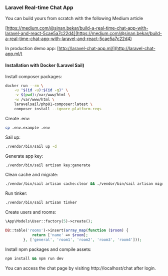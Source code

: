 ### Laravel Real-time Chat App

You can build yours from scratch with the following Medium article

[https://medium.com/@sinan.bekar/build-a-real-time-chat-app-with-laravel-and-react-5cae5a7c22d4](https://medium.com/@sinan.bekar/build-a-real-time-chat-app-with-laravel-and-react-5cae5a7c22d4)

In production demo app: [http://laravel-chat-app.ml/](http://laravel-chat-app.ml/)

#### Installation with Docker (Laravel Sail)

Install composer packages:
```bash
docker run --rm \
    -u "$(id -u):$(id -g)" \
    -v $(pwd):/var/www/html \
    -w /var/www/html \
    laravelsail/php81-composer:latest \
    composer install --ignore-platform-reqs
```

Create .env:
```bash
cp .env.example .env
```

Sail up:

```bash
./vendor/bin/sail up -d
```

Generate app key:

```bash
./vendor/bin/sail artisan key:generate
```

Clean cache and migrate:

```bash
./vendor/bin/sail artisan cache:clear && ./vendor/bin/sail artisan migrate
```

Run tinker:
```bash
./vendor/bin/sail artisan tinker
```

Create users and rooms:

```php
\App\Models\User::factory(5)->create();
```

```php
DB::table('rooms')->insert(array_map(function ($room) {
            return ['name' => $room];
        }, ['general', 'room1', 'room2', 'room3', 'room4']));

```

Install npm packages and compile assets:

```bash
npm install && npm run dev
```


You can access the chat page by visiting http://localhost/chat after login.
